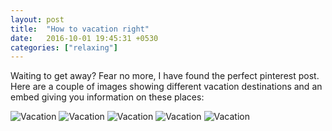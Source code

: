 ```yaml
---
layout: post
title:  "How to vacation right"
date:   2016-10-01 19:45:31 +0530
categories: ["relaxing"]
---
```

    


Waiting to get away? Fear no more, I have found the perfect pinterest post. Here are a couple of images showing different vacation destinations and an embed giving you information on these places:
     
<a data-pin-do="embedPin" href="https://www.pinterest.com/pin/75153887509854784/"></a>
<script async defer src="//assets.pinterest.com/js/pinit.js"></script>

 <img src="https://images.oyster.com/photos/main-pool--v2251398-720.jpg" alt="Vacation">
  <img src="https://images.oyster.com/photos/one-bedroom-ocean-view-suite--v1500638-46-720.jpg" alt="Vacation">
   <img src="https://images.oyster.com/photos/jacuzzi--v1227362-54-720.jpg" alt="Vacation">
    <img src="https://images.oyster.com/photos/beach--v3797428-720.jpg" alt="Vacation">
     <img src="https://images.oyster.com/photos/ocean-view-king-deluxe-original-building--v1895585-56-720.jpg" alt="Vacation">
     


 

 